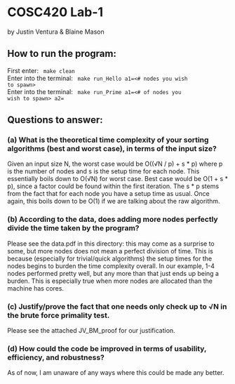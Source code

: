 # COSC420 Lab-1

by Justin Ventura & Blaine Mason

## How to run the program:
First enter: <code> make clean </code>\
Enter into the terminal: <code> make run_Hello a1=<# nodes you wish to spawn></code>\
Enter into the terminal: <code> make run_Prime a1=<# of nodes you wish to spawn> a2=<N you want to test for primality> </code>

## Questions to answer:

### (a) What is the theoretical time complexity of your sorting algorithms (best and worst case), in terms of the input size?

Given an input size N, the worst case would be O((√N / p) + s * p) where p is the number of nodes and s is the setup time for each node.  This essentially boils down to O(√N) for worst case.  Best case would be O(1 + s * p), since a factor could be found within the first iteration.  The s * p stems from the fact that for each node you have a setup time as usual.  Once again, this boils down to be O(1) if we are talking about the raw algorithm.

### (b) According to the data, does adding more nodes perfectly divide the time taken by the program?

Please see the data.pdf in this directory: this may come as a surprise to some, but more nodes does not mean a perfect division of time.  This is because (especially for trivial/quick algorithms) the setup times for the nodes begins to burden the time complexity overall.  In our example, 1-4 nodes performed pretty well, but any more than that just ends up being a burden.  This is especially true when more nodes are allocated than the machine has cores.

### (c) Justify/prove the fact that one needs only check up to √N in the brute force primality test.

Please see the attached JV_BM_proof for our justification.

### (d) How could the code be improved in terms of usability, efficiency, and robustness?

As of now, I am unaware of any ways where this could be made any better.  
